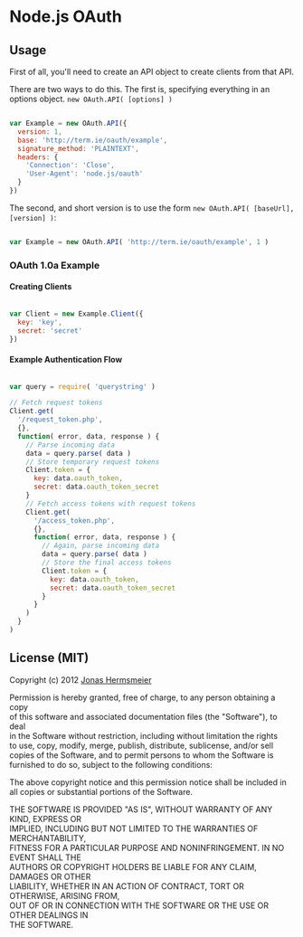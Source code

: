 # Node.js OAuth

## Usage

First of all, you'll need to create an API object
to create clients from that API.

There are two ways to do this.
The first is, specifying everything in an options
object. `new OAuth.API( [options] )`

```javascript

var Example = new OAuth.API({
  version: 1,
  base: 'http://term.ie/oauth/example',
  signature_method: 'PLAINTEXT',
  headers: {
    'Connection': 'Close',
    'User-Agent': 'node.js/oauth'
  }
})

```

The second, and short version is to use the form
`new OAuth.API( [baseUrl], [version] )`:

```javascript

var Example = new OAuth.API( 'http://term.ie/oauth/example', 1 )

```

### OAuth 1.0a Example

#### Creating Clients

```javascript

var Client = new Example.Client({
  key: 'key',
  secret: 'secret'
})

```

#### Example Authentication Flow

```javascript

var query = require( 'querystring' )

// Fetch request tokens
Client.get(
  '/request_token.php',
  {},
  function( error, data, response ) {
    // Parse incoming data
    data = query.parse( data )
    // Store temporary request tokens
    Client.token = {
      key: data.oauth_token,
      secret: data.oauth_token_secret
    }
    // Fetch access tokens with request tokens
    Client.get(
      '/access_token.php',
      {},
      function( error, data, response ) {
        // Again, parse incoming data
        data = query.parse( data )
        // Store the final access tokens
        Client.token = {
          key: data.oauth_token,
          secret: data.oauth_token_secret
        }
      }
    )
  }  
)

```

## License (MIT)

Copyright (c) 2012 [Jonas Hermsmeier](http://jhermsmeier.de)

Permission is hereby granted, free of charge, to any person obtaining a copy  
of this software and associated documentation files (the "Software"), to deal  
in the Software without restriction, including without limitation the rights  
to use, copy, modify, merge, publish, distribute, sublicense, and/or sell  
copies of the Software, and to permit persons to whom the Software is  
furnished to do so, subject to the following conditions:

The above copyright notice and this permission notice shall be included in  
all copies or substantial portions of the Software.

THE SOFTWARE IS PROVIDED "AS IS", WITHOUT WARRANTY OF ANY KIND, EXPRESS OR  
IMPLIED, INCLUDING BUT NOT LIMITED TO THE WARRANTIES OF MERCHANTABILITY,  
FITNESS FOR A PARTICULAR PURPOSE AND NONINFRINGEMENT. IN NO EVENT SHALL THE  
AUTHORS OR COPYRIGHT HOLDERS BE LIABLE FOR ANY CLAIM, DAMAGES OR OTHER  
LIABILITY, WHETHER IN AN ACTION OF CONTRACT, TORT OR OTHERWISE, ARISING FROM,  
OUT OF OR IN CONNECTION WITH THE SOFTWARE OR THE USE OR OTHER DEALINGS IN  
THE SOFTWARE.
